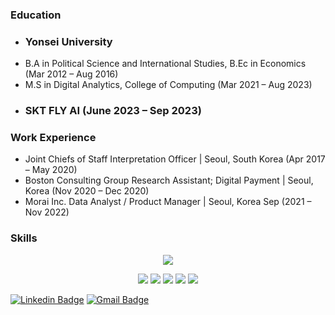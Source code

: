 ### Education
- ### Yonsei University  
- B.A in Political Science and International Studies, B.Ec in Economics (Mar 2012 – Aug 2016)  
- M.S in Digital Analytics, College of Computing (Mar 2021 – Aug 2023)  
- ### SKT FLY AI (June 2023 – Sep 2023)  


### Work Experience
- Joint Chiefs of Staff Interpretation Officer | Seoul, South Korea (Apr 2017 – May 2020)  
- Boston Consulting Group Research Assistant; Digital Payment | Seoul, Korea (Nov 2020 – Dec 2020)  
- Morai Inc. Data Analyst / Product Manager | Seoul, Korea Sep (2021 – Nov 2022)


### Skills
<div align=center>
<p>
  <img src="https://img.shields.io/badge/python-3776AB?style=for-the-badge&logo=python&logoColor=white">
</p>
<p>
  <img src="https://img.shields.io/badge/mysql-4479A1?style=for-the-badge&logo=mysql&logoColor=white">
  <img src="https://img.shields.io/badge/flask-000000?style=for-the-badge&logo=flask&logoColor=white">
  <img src="https://img.shields.io/badge/git-F05032?style=for-the-badge&logo=git&logoColor=white">
  <img src="https://img.shields.io/badge/Docker-2496ED?style=for-the-badge&logo=Docker&logoColor=white"/> 
  <img src="https://img.shields.io/badge/aws-232F3E?style=for-the-badge&logo=amazonaws&logoColor=white">
</p>

</div>

  [![Linkedin Badge](https://img.shields.io/badge/-LinkedIn-blue?style=flat-square&logo=Linkedin&logoColor=white&link=https://www.linkedin.com/in/kang-il-lee-9185941a9/)](https://www.linkedin.com/in/kang-il-lee-9185941a9/)
  [![Gmail Badge](https://img.shields.io/badge/Gmail-d14836?style=flat-square&logo=Gmail&logoColor=white&link=mailto:leekangil93@gmail.com)](mailto:leekangil9301@gmail.com)


<!--
**kokonut93/kokonut93** is a ✨ _special_ ✨ repository because its `README.md` (this file) appears on your GitHub profile.

Here are some ideas to get you started:

- 🔭 I’m currently working on ...
- 🌱 I’m currently learning ...
- 👯 I’m looking to collaborate on ...
- 🤔 I’m looking for help with ...
- 💬 Ask me about ...
- 📫 How to reach me: ...
- 😄 Pronouns: ...
- ⚡ Fun fact: ...
-->
